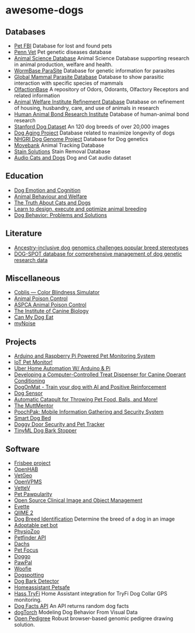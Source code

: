 # awesome-dogs
## Databases
* [Pet FBI](https://petfbi.org) Database for lost and found pets
* [Penn Vet](https://www.vet.upenn.edu/research/academic-departments/clinical-sciences-advanced-medicine/research-labs-centers/penngen/tests-worldwide) Pet genetic diseases database
* [Animal Science Database](https://www.cabi.org/animalscience/) Animal Science Database supporting research in animal production, welfare and health.
* [WormBase ParaSite](https://parasite.wormbase.org/index.html) Database for genetic information for parasites
* [Global Mammal Parasite Database](https://parasites.nunn-lab.org/data/) Database to show parasitic interaction with specific species of mammals
* [OlfactionBase](https://olfab.iiita.ac.in/olfactionbase/) A repository of Odors, Odorants, Olfactory Receptors and related information
* [Animal Welfare Institute Refinement Database](https://awionline.org/content/refinement-database) Database on refinement of housing, husbandry, care, and use of animals in research
* [Human Animal Bond Research Institute](https://habricentral.org) Database of human-animal bond research
* [Stanford Dog Dataset](http://vision.stanford.edu/aditya86/ImageNetDogs/) An 120 dog breeds of over 20,000 images
* [Dog Aging Project](https://dogagingproject.org/open_data_access/) Database related to maximize longevity of dogs
* [NHGRI Dog Genome Project](https://research.nhgri.nih.gov/dog_genome/) Database for Dog genetics
* [Movebank](https://www.movebank.org/cms/movebank-main) Animal Tracking Database
* [Stain Solutions](https://web.extension.illinois.edu/stain/) Stain Removal Database
* [Audio Cats and Dogs](https://www.kaggle.com/datasets/mmoreaux/audio-cats-and-dogs) Dog and Cat audio dataset
## Education
* [Dog Emotion and Cognition](https://www.coursera.org/learn/dog-emotion-and-cognition)
* [Animal Behaviour and Welfare](https://www.coursera.org/learn/animal-welfare)
* [The Truth About Cats and Dogs](https://www.coursera.org/learn/cats-and-dogs)
* [Learn to design, execute and optimize animal breeding](https://www.edx.org/professional-certificate/wageningenx-animal-breeding-and-genetics)
* [Dog Behavior: Problems and Solutions](https://www.edx.org/course/dog-behavior-problems-and-solutions)
## Literature
* [Ancestry-inclusive dog genomics challenges popular breed stereotypes](https://www.science.org/doi/10.1126/science.abk0639)
* [DOG-SPOT database for comprehensive management of dog genetic research data](https://scfbm.biomedcentral.com/articles/10.1186/1751-0473-5-10)
## Miscellaneous
* [Coblis — Color Blindness Simulator](https://www.color-blindness.com/coblis-color-blindness-simulator/)
* [Animal Poison Control](https://www.petpoisonhelpline.com)
* [ASPCA Animal Poison Control](https://www.aspca.org/pet-care/animal-poison-control)
* [The Institute of Canine Biology](https://www.instituteofcaninebiology.org)
* [Can My Dog Eat](https://canmydogeat.netlify.app)
* [myNoise](https://mynoise.net)
## Projects
* [Arduino and Raspberry Pi Powered Pet Monitoring System](https://www.instructables.com/Arduino-and-Raspberry-Pi-Powered-Pet-Monitoring-Sy/)
* [IoT Pet Monitor!](https://www.instructables.com/Bark-Back-Monitor-Interact-With-Pets/)
* [Uber Home Automation W/ Arduino & Pi](https://www.instructables.com/Uber-Home-Automation-w-Arduino-Pi/)
* [Developing a Computer-Controlled Treat Dispenser for Canine Operant Conditioning](https://openhardware.metajnl.com/articles/10.5334/joh.27)
* [DogOnMat - Train your dog with AI and Positive Reinforcement](https://www.hackster.io/joerg4/dogonmat-train-your-dog-with-ai-and-positive-reinforcement-c94be6)
* [Dog Sensor](https://www.hackster.io/iot-project-group-60/dog-sensor-7c4298)
* [Automatic Catapult for Throwing Pet Food, Balls, and More!](https://www.hackster.io/nathan-king/automatic-catapult-for-throwing-pet-food-balls-and-more-adbe28)
* [The MuttMentor](https://www.hackster.io/whatsupdog/the-muttmentor-9d9753)
* [PoochPak: Mobile Information Gathering and Security System](https://www.hackster.io/man-sbestfriend-sbesthack/poochpak-mobile-information-gathering-and-security-system-a79c58)
* [Smart Dog Bed](https://www.hackster.io/xrigau/smart-dog-bed-1c9737)
* [Doggy Door Security and Pet Tracker](https://www.hackster.io/30622/doggy-door-security-and-pet-tracker-f67bdc)
* [TinyML Dog Bark Stopper](https://www.hackster.io/NathanielF/tinyml-dog-bark-stopper-77e436)
## Software
* [Frisbee project](https://frisbeetool.eu/FrisbeeTool/about.html)
* [OpenHAB](https://www.openhab.org)
* [VetGeo](https://www.vetgeo.com)
* [OpenVPMS](https://openvpms.org)
* [VetteV](https://sourceforge.net/projects/vettev/)
* [Pet Pawpularity](https://github.com/BexTuychiev/pet_pawpularity)
* [Open Source Clinical Image and Object Management](https://www.dcm4che.org)
* [Evette](https://sourceforge.net/projects/evette/)
* [QIIME 2](https://qiime2.org)
* [Dog Breed Identification](https://www.kaggle.com/c/dog-breed-identification/) Determine the breed of a dog in an image
* [Adoptable pet bot](https://www.serverless.com/examples/adoptable-pet-bot)
* [PhysioZoo](https://physiozoo.com)
* [Petfinder API](https://www.petfinder.com/developers/v2/docs/)
* [Dachs](https://github.com/rhysd/Dachs)
* [Pet Focus](https://github.com/roverdotcom/pet-focus)
* [Doggo](https://github.com/gussell87/doggo)
* [PawPal](https://github.com/ehofesmann/PawPal)
* [Woofie](https://github.com/junagao/woofie)
* [Dogspotting](https://github.com/rileynwong/dogspotting)
* [Dog Bark Detector](https://github.com/lincolnhard/dog-bark-detector)
* [Homeassistant Petsafe](https://github.com/dcmeglio/homeassistant-petsafe)
* [Hass TryFi](https://github.com/sbabcock23/hass-tryfi) Home Assistant integration for TryFi Dog Collar GPS monitoring.
* [Dog Facts API](https://github.com/DucNgn/Dog-Facts-API-v2) An API returns random dog facts
* [dogTorch](https://github.com/ehsanik/dogTorch) Modeling Dog Behavior From Visual Data
* [Open Pedigree](https://github.com/phenotips/open-pedigree) Robust browser-based genomic pedigree drawing solution.
